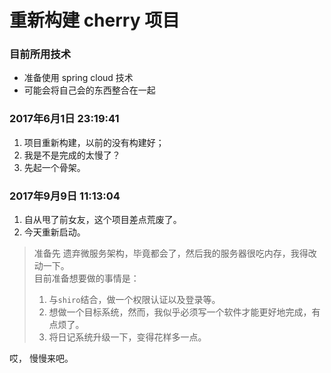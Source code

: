 # 重新构建 cherry 项目

### 目前所用技术

+ 准备使用 spring cloud 技术
+ 可能会将自己会的东西整合在一起

### 2017年6月1日 23:19:41

1. 项目重新构建，以前的没有构建好；
2. 我是不是完成的太慢了？
3. 先起一个骨架。

### 2017年9月9日 11:13:04

1. 自从甩了前女友，这个项目差点荒废了。
2. 今天重新启动。

> 准备先 遗弃微服务架构，毕竟都会了，然后我的服务器很吃内存，我得改动一下。
> <br />
> 目前准备想要做的事情是：
> 1. 与`shiro`结合，做一个权限认证以及登录等。
> 2. 想做一个目标系统，然而，我似乎必须写一个软件才能更好地完成，有点烦了。
> 3. 将日记系统升级一下，变得花样多一点。

哎， 慢慢来吧。